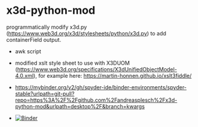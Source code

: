 # x3d-python-mod
programmatically modify x3d.py (https://www.web3d.org/x3d/stylesheets/python/x3d.py) to add containerField output.

- awk script

- modified xslt style sheet to use with X3DUOM (https://www.web3d.org/specifications/X3dUnifiedObjectModel-4.0.xml), for example here: https://martin-honnen.github.io/xslt3fiddle/

- https://mybinder.org/v2/gh/spyder-ide/binder-environments/spyder-stable?urlpath=git-pull?repo=https%3A%2F%2Fgithub.com%2Fandreasplesch%2Fx3d-python-mod&urlpath=desktop%2F&branch=kwargs

- [![Binder](https://mybinder.org/badge_logo.svg)](https://mybinder.org/v2/gh/spyder-ide/binder-environments/spyder-stable?urlpath=git-pull%3Frepo%3Dhttps%3A%2F%2Fgithub.com%2Fandreasplesch%2Fx3d-python-mod%26urlpath%3Ddesktop%26branch%3Dkwargs)

